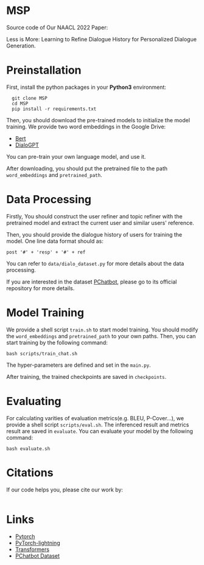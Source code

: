 # MSP
Source code of Our NAACL 2022 Paper: 

Less is More: Learning to Refine Dialogue History for Personalized Dialogue Generation.

# Preinstallation
First, install the python packages in your **Python3** environment:
```
  git clone MSP
  cd MSP
  pip install -r requirements.txt
```

Then, you should download the pre-trained models to initialize the model training. We provide two word embeddings in the Google Drive:
- [Bert](https://huggingface.co/bert-base-chinese)
- [DialoGPT](https://huggingface.co/uer/gpt2-chinese-cluecorpussmall)

You can pre-train your own language model, and use it.

After downloading, you should put the pretrained file to the path ```word_embeddings``` and  ```pretrained_path```.



# Data Processing

Firstly, You should construct the user refiner and topic refiner with the pretrained model and extract the current user and similar users' reference.

Then, you should provide the dialogue history of users for training the model. One line data format should as:

 ```post '#' + 'resp' + '#' + ref```

You can refer to ```data/dialo_dataset.py``` for more details about the data processing.

If you are interested in the dataset [PChatbot](https://github.com/qhjqhj00/SIGIR2021-Pchatbot), please go to its official repository for more details. 

# Model Training

We provide a shell script ```train.sh``` to start model training. You should modify the ```word_embeddings``` and ```pretrained_path``` to your own paths. Then, you can start training by the following command: 
```
bash scripts/train_chat.sh
```

The hyper-parameters are defined and set in the ```main.py```.

After training, the trained checkpoints are saved in ```checkpoints```. 


# Evaluating

For calculating varities of evaluation metrics(e.g. BLEU, P-Cover...), we provide a shell script ```scripts/eval.sh```. The inferenced result and metrics result are saved in ```evaluate```. You can evaluate your model by the following command: 
```
bash evaluate.sh
```

# Citations

If our code helps you, please cite our work by:
```

```

# Links
- [Pytorch](https://pytorch.org)
- [PyTorch-lightning](https://www.pytorchlightning.ai/)
- [Transformers](https://huggingface.co/)
- [PChatbot Dataset](https://github.com/qhjqhj00/SIGIR2021-Pchatbot)




